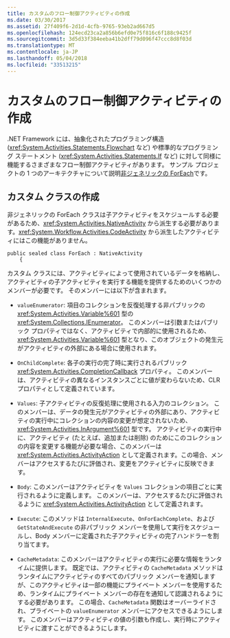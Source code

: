 ```yaml
---
title: カスタムのフロー制御アクティビティの作成
ms.date: 03/30/2017
ms.assetid: 27f409f6-2d1d-4cfb-9765-93eb2ad667d5
ms.openlocfilehash: 124ecd23ca2a856b6efd0e75f816c6f188c9425f
ms.sourcegitcommit: 3d5d33f384eeba41b2dff79d096f47ccc8d8f03d
ms.translationtype: MT
ms.contentlocale: ja-JP
ms.lasthandoff: 05/04/2018
ms.locfileid: "33513215"
---
```

# <a name="creating-custom-flow-control-activities"></a>カスタムのフロー制御アクティビティの作成
.NET Framework には、抽象化されたプログラミング構造 (<xref:System.Activities.Statements.Flowchart> など) や標準的なプログラミング ステートメント (<xref:System.Activities.Statements.If> など) に対して同様に機能するさまざまなフロー制御アクティビティがあります。 サンプル プロジェクトの 1 つのアーキテクチャについて説明[非ジェネリックの ForEach](../../../docs/framework/windows-workflow-foundation/samples/non-generic-foreach.md)です。  
  
## <a name="creating-the-custom-class"></a>カスタム クラスの作成  
 非ジェネリックの ForEach クラスは子アクティビティをスケジュールする必要があるため、<xref:System.Activities.NativeActivity> から派生する必要があります。<xref:System.Workflow.Activities.CodeActivity> から派生したアクティビティにはこの機能がありません。  
  
```  
public sealed class ForEach : NativeActivity  
    {  
```  
  
 カスタム クラスには、アクティビティによって使用されているデータを格納し、アクティビティの子アクティビティを実行する機能を提供するためのいくつかのメンバーが必要です。 そのメンバーには以下が含まれます。  
  
-   `valueEnumerator`: 項目のコレクションを反復処理する非パブリックの <xref:System.Activities.Variable%601> 型の <xref:System.Collections.IEnumerator>。 このメンバーは引数またはパブリック プロパティではなく、アクティビティで内部的に使用されるため、<xref:System.Activities.Variable%601> 型となり、このオブジェクトの発生元がアクティビティの外部にある場合に使用されます。  
  
-   `OnChildComplete`: 各子の実行の完了時に実行されるパブリック <xref:System.Activities.CompletionCallback> プロパティ。 このメンバーは、アクティビティの異なるインスタンスごとに値が変わらないため、CLR プロパティとして定義されています。  
  
-   `Values`: 子アクティビティの反復処理に使用される入力のコレクション。 このメンバーは、データの発生元がアクティビティの外部にあり、アクティビティの実行中にコレクションの内容の変更が想定されないため、<xref:System.Activities.InArgument%601> 型です。 アクティビティの実行中に、アクティビティ (たとえば、追加または削除) のためにこのコレクションの内容を変更する機能が必要な場合、このメンバーは <xref:System.Activities.ActivityAction> として定義されます。この場合、メンバーはアクセスするたびに評価され、変更をアクティビティに反映できます。  
  
-   `Body`: このメンバーはアクティビティを `Values` コレクションの項目ごとに実行されるように定義します。 このメンバーは、アクセスするたびに評価されるように <xref:System.Activities.ActivityAction> として定義されます。  
  
-   `Execute`: このメソッドは `InternalExecute`、`OnForEachComplete`、および `GetStateAndExecute` の非パブリック メンバーを使用して実行をスケジュールし、Body メンバーに定義された子アクティビティの完了ハンドラーを割り当てます。  
  
-   `CacheMetadata`: このメンバーはアクティビティの実行に必要な情報をランタイムに提供します。 既定では、アクティビティの `CacheMetadata` メソッドはランタイムにアクティビティのすべてのパブリック メンバーを通知しますが、このアクティビティは一部の機能にプライベート メンバーを使用するため、ランタイムにプライベート メンバーの存在を通知して認識されるようにする必要があります。 この場合、`CacheMetadata` 関数はオーバーライドされ、プライベートの `valueEnumerator` メンバーにアクセスできるようにします。 このメンバーはアクティビティの値の引数も作成し、実行時にアクティビティに渡すことができるようにします。
